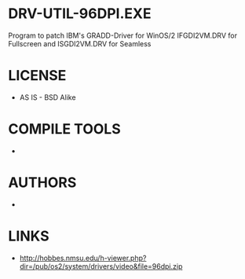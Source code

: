 # DRV-UTIL-96DPI.EXE
Program to patch IBM's GRADD-Driver for WinOS/2 IFGDI2VM.DRV for Fullscreen and ISGDI2VM.DRV for Seamless

LICENSE
===============
* AS IS - BSD Alike

COMPILE TOOLS
===============
* 
 
AUTHORS
===============
* 

LINKS
===============
* http://hobbes.nmsu.edu/h-viewer.php?dir=/pub/os2/system/drivers/video&file=96dpi.zip
